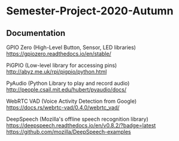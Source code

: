 # Semester-Project-2020-Autumn

## Documentation

GPIO Zero (High-Level Button, Sensor, LED libraries)
https://gpiozero.readthedocs.io/en/stable/

PiGPIO (Low-level library for accessing pins)
http://abyz.me.uk/rpi/pigpio/python.html

PyAudio (Python Library to play and record audio)
http://people.csail.mit.edu/hubert/pyaudio/docs/

WebRTC VAD (Voice Activity Detection from Google)
https://docs.rs/webrtc-vad/0.4.0/webrtc_vad/

DeepSpeech (Mozilla's offline speech recognition library)
https://deepspeech.readthedocs.io/en/v0.8.2/?badge=latest
https://github.com/mozilla/DeepSpeech-examples